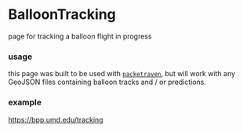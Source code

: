 # BalloonTracking

page for tracking a balloon flight in progress

### usage
this page was built to be used with [`packetraven`](https://github.com/UMDBPP/packetraven), but will work with any GeoJSON files containing balloon tracks and / or predictions.

### example
https://bpp.umd.edu/tracking
